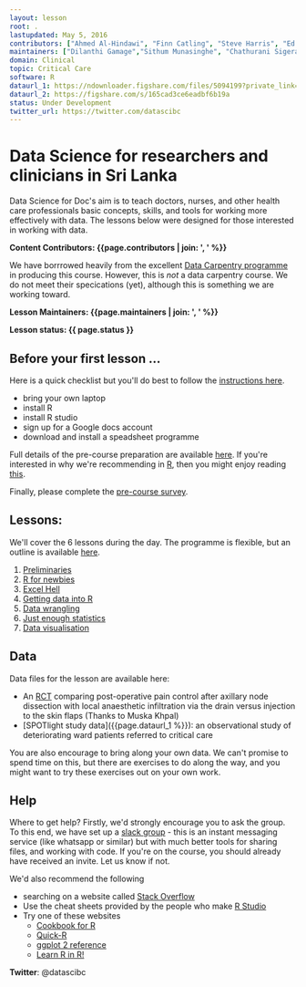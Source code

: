 ```yaml
---
layout: lesson
root: .
lastupdated: May 5, 2016
contributors: ["Ahmed Al-Hindawi", "Finn Catling", "Steve Harris", "Ed Palmer", "Danny Wong"]
maintainers: ["Dilanthi Gamage","Sithum Munasinghe", "Chathurani Sigera"]
domain: Clinical 
topic: Critical Care
software: R
dataurl_1: https://ndownloader.figshare.com/files/5094199?private_link=aff8f0912c76840c7526
dataurl_2: https://figshare.com/s/165cad3ce6eadbf6b19a
status: Under Development 
twitter_url: https://twitter.com/datascibc
---
```


<!-- USING THIS LESSON TEMPLATE -->
<!-- Lesson specific information is taken from the YAML header at the top of the page -->

<!-- THE LESSON INFORMATION -->


# Data Science  for researchers and clinicians in Sri Lanka

Data Science for Doc's aim is to teach doctors, nurses, and other health care professionals basic concepts, skills, and tools for working more effectively with data. The lessons below were designed for those interested
in working with data.


**Content Contributors: {{page.contributors | join: ', ' %}}**

We have borrrowed heavily from the excellent [Data Carpentry programme](http://datacarpentry.org) in producing this course. However, this is _not_ a data carpentry course. We do not meet their specications (yet), although this is something we are working toward.


**Lesson Maintainers: {{page.maintainers | join: ', ' %}}**


**Lesson status: {{ page.status }}**

<!--
  [Information on Lesson Status Categories]()
-->

<!-- ###### INDEX OF LESSONS ON THIS TOPIC ###### -->

## Before your first lesson ...

Here is a quick checklist but you'll do best to follow the [instructions here](prerequisites.html).

- bring your own laptop
- install R
- install R studio
- sign up for a Google docs account
- download and install a speadsheet programme

Full details of the pre-course preparation are available [here](prerequisites.html). If you're interested in why we're recommending in [R](http://www.r-project.org), then you might enjoy reading [this](why-r.html).

Finally, please complete the [pre-course survey](http://goo.gl/forms/odmaxWP2KBHyzKti2).

## Lessons:

We'll cover the 6 lessons during the day. The programme is flexible, but an outline is available [here](CourseProgramme.html).

1. [Preliminaries](00-lesson-00-intro.html)
2. [R for newbies](01-lesson-01-r-for-newbies.html)
3. [Excel Hell](02-lesson-02-excel-hell.html)
4. [Getting data into R](03-lesson-03-getting-data-into-r.html)
5. [Data wrangling](04-lesson-04-data-wrangling.html)
6. [Just enough statistics](05-lesson-05-just-enough-statistics.html)
7. [Data visualisation](06-lesson-06-dataviz.html)

<!-- 6. [Just enough statistics](06-lesson-06-just-enough-statistics.html) -->

## Data

Data files for the lesson are available here: 

- An [RCT]({{page.dataurl_2%}}) comparing post-operative pain control after axillary node dissection with local anaesthetic infiltration via the drain versus injection to the skin flaps (Thanks to Muska Khpal)
- [SPOTlight study data]({{page.dataurl_1 %}}): an observational study of deteriorating ward patients referred to critical care

You are also encourage to bring along your own data. We can't promise to spend time on this, but there are exercises to do along the way, and you might want to try these exercises out on your own work.

## Help ##

Where to get help? Firstly, we'd strongly encourage you to ask the group. To this end, we have set up a [slack group](https://datascibc.slack.com) - this is an instant messaging service (like whatsapp or similar) but with much better tools for sharing files, and working with code. If you're on the course, you should already have received an invite. Let us know if not. 

We'd also recommend the following

- searching on a website called [Stack Overflow](http://stackoverflow.com/questions/5963269/how-to-make-a-great-r-reproducible-example/5965451#5965451)
- Use the cheat sheets provided by the people who make [R Studio](https://www.rstudio.com/resources/cheatsheets/)
- Try one of these websites
    + [Cookbook for R](http://www.cookbook-r.com)
    + [Quick-R](http://www.statmethods.net)
    + [ggplot 2 reference](http://docs.ggplot2.org/dev/reference.html)
    + [Learn R in R!](http://swirlstats.com)

<p><strong>Twitter</strong>: @datascibc
